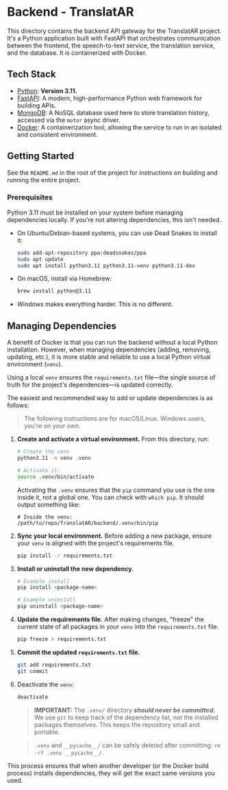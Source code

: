 # Backend - TranslatAR

This directory contains the backend API gateway for the TranslatAR project. It's a Python application built with FastAPI that orchestrates communication between the frontend, the speech-to-text service, the translation service, and the database. It is containerized with Docker.

## Tech Stack

- [Python](https://www.python.org/): **Version 3.11.**
- [FastAPI](https://fastapi.tiangolo.com/): A modern, high-performance Python web framework for building APIs.
- [MongoDB](https://www.mongodb.com/): A NoSQL database used here to store translation history, accessed via the `motor` async driver.
- [Docker](https://www.docker.com/): A containerization tool, allowing the service to run in an isolated and consistent environment.

## Getting Started

See the `README.md` in the root of the project for instructions on building and running the entire project.

### Prerequisites

Python 3.11 must be installed on your system before managing dependencies locally. If you're not altering dependencies, this isn't needed.

* On Ubuntu/Debian-based systems, you can use Dead Snakes to install it:
    ```sh
    sudo add-apt-repository ppa:deadsnakes/ppa
    sudo apt update
    sudo apt install python3.11 python3.11-venv python3.11-dev
    ```
* On macOS, install via Homebrew:
    ```sh
    brew install python@3.11
    ```
* Windows makes everything harder. This is no different.

## Managing Dependencies

A benefit of Docker is that you can run the backend without a local Python installation. However, when managing dependencies (adding, removing, updating, etc.), it is more stable and reliable to use a local Python virtual environment (`venv`).

Using a local `venv` ensures the `requirements.txt` file—the single source of truth for the project's dependencies—is updated correctly.

The easiest and recommended way to add or update dependencies is as follows:

> The following instructions are for macOS/Linux. Windows users, you're on your own.

1.  **Create and activate a virtual environment.** From this directory, run:
    ```sh
    # Create the venv
    python3.11 -m venv .venv

    # Activate it:
    source .venv/bin/activate
    ```
    
    Activating the `.venv` ensures that the `pip` command you use is the one inside it, not a global one. You can check with `which pip`. It should output something like:

    ```log
    # Inside the venv:
    /path/to/repo/TranslatAR/backend/.venv/bin/pip
    ```

2.  **Sync your local environment.** Before adding a new package, ensure your `venv` is aligned with the project's requirements file.
    ```bash
    pip install -r requirements.txt
    ```

3.  **Install or uninstall the new dependency.**
    ```bash
    # Example install
    pip install <package-name>

    # Example uninstall
    pip uninstall <package-name>
    ```

4.  **Update the requirements file.** After making changes, "freeze" the current state of all packages in your `venv` into the `requirements.txt` file.
    ```bash
    pip freeze > requirements.txt
    ```

5.  **Commit the updated `requirements.txt` file.**
    ```bash
    git add requirements.txt
    git commit
    ```
6. Deactivate the `venv`:
    ```bash
    deactivate
    ```

    > **IMPORTANT:** The `.venv/` directory ***should never be committed.*** We use `git` to keep track of the dependency list, not the installed packages themselves. This keeps the repository small and portable.

    > `.venv` and `__pycache__/` can be safely deleted after committing: `rm -rf .venv __pycache__/`.

This process ensures that when another developer (or the Docker build process) installs dependencies, they will get the exact same versions you used.
